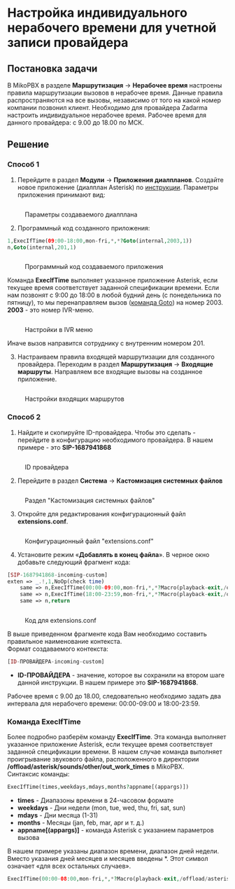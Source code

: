 # Настройка индивидуального нерабочего времени для учетной записи провайдера

## Постановка задачи <a href="#postanovka_zadachi" id="postanovka_zadachi"></a>

В MikoPBX в разделе **Маршрутизация** → **Нерабочее время** настроены правила маршрутизации вызовов в нерабочее время. Данные правила распространяются на все вызовы, независимо от того на какой номер компании позвонил клиент. Необходимо для провайдера Zadarma настроить индивидуальное нерабочее время. Рабочее время для данного провайдера: с 9.00 до 18.00 по МСК.

## Решение <a href="#reshenie" id="reshenie"></a>

### Способ 1 <a href="#sposob_1" id="sposob_1"></a>

1. Перейдите в раздел **Модули** → **Приложения диалпланов**. Создайте новое приложение (диалплан Asterisk) по [инструкции](../../manual/modules/dialplan-applications.md). Параметры приложения принимают вид:

<figure><img src="../../.gitbook/assets/parametrsForDialplan.png" alt=""><figcaption><p>Параметры создаваемого диалплана </p></figcaption></figure>

2. Программный код созданного приложения:

```php
1,ExecIfTime(09:00-18:00,mon-fri,*,*?Goto(internal,2003,1))
n,Goto(internal,201,1)
```

<figure><img src="../../.gitbook/assets/ProgrammCode.png" alt=""><figcaption><p>Программный код создаваемого приложения</p></figcaption></figure>

Команда **ExecIfTime** выполняет указанное приложение Asterisk, если текущее время соответствует заданной спецификации времени. Если нам позвонят с 9:00 до 18:00 в любой будний день (с понедельника по пятницу), то мы перенаправляем вызов ([команда Goto](http://asterisk.ru/knowledgebase/Asterisk+cmd+goto)) на номер 2003. **2003** - это номер IVR-меню.

<figure><img src="../../.gitbook/assets/MainIVRMenu.png" alt=""><figcaption><p>Настройки в IVR меню</p></figcaption></figure>

Иначе вызов направится сотруднику с внутренним номером 201.

3. Настраиваем правила входящей маршрутизации для созданного провайдера. Переходим в раздел **Маршрутизация** → **Входящие маршруты**. Направляем все входящие вызовы на созданное приложение.

<figure><img src="../../.gitbook/assets/IncomingRouting.png" alt=""><figcaption><p>Настройки входящих маршрутов </p></figcaption></figure>

### Способ 2 <a href="#sposob_2" id="sposob_2"></a>

1. Найдите и скопируйте ID-провайдера. Чтобы это сделать - перейдите в конфигурацию необходимого провайдера. В нашем примере - это **SIP-1687941868**

<figure><img src="../../.gitbook/assets/ProviderID.png" alt=""><figcaption><p>ID провайдера</p></figcaption></figure>

2. Перейдите в раздел **Система** -> **Кастомизация системных файлов**

<figure><img src="../../.gitbook/assets/customizationFiles.png" alt=""><figcaption><p>Раздел "Кастомизация системных файлов"</p></figcaption></figure>

3. Откройте для редактирования конфигурационный файл **extensions.conf**.&#x20;

<figure><img src="../../.gitbook/assets/extensionsConf.png" alt=""><figcaption><p>Конфигурационный файл "extensions.conf"</p></figcaption></figure>

4. Установите режим «**Добавлять в конец файла**». В черное окно добавьте следующий фрагмент кода:

```php
[SIP-1687941868-incoming-custom]
exten => _.!,1,NoOp(check time)
    same => n,ExecIfTime(00:00-09:00,mon-fri,*,*?Macro(playback-exit,/offload/asterisk/sounds/other/out_work_times))
    same => n,ExecIfTime(18:00-23:59,mon-fri,*,*?Macro(playback-exit,/offload/asterisk/sounds/other/out_work_times))
    same => n,return
```

<figure><img src="../../.gitbook/assets/CodeForExtensionsConf.png" alt=""><figcaption><p>Код для extensions.conf</p></figcaption></figure>

В выше приведенном фрагменте кода Вам необходимо составить правильное наименование контекста.\
Формат создаваемого контекста:

```php
[ID-ПРОВАЙДЕРА-incoming-custom]
```

* **ID-ПРОВАЙДЕРА** - значение, которое вы сохранили на втором шаге данной инструкции. В нашем примере это **SIP-1687941868**.

Рабочее время с 9.00 до 18.00, следовательно необходимо задать два интервала для нерабочего времени: 00:00-09:00 и 18:00-23:59.

### Команда ExecIfTime

Более подробно разберём команду **ExecIfTime**. Эта команда выполняет указанное приложение Asterisk, если текущее время соответствует заданной спецификации времени. В нашем случае команда выполняет проигрывание звукового файла, расположенного в директории **/offload/asterisk/sounds/other/out\_work\_times** в MikoPBX.\
Синтаксис команды:

```php
ExecIfTime(times,weekdays,mdays,months?appname[(appargs)])
```

* **times** - Диапазоны времени в 24-часовом формате
* **weekdays** - Дни недели (mon, tue, wed, thu, fri, sat, sun)
* **mdays** - Дни месяца (1-31)
* **months** - Месяцы (jan, feb, mar, apr и т. д.)
* **appname\[(appargs)]** - команда Asterisk с указанием параметров вызова

В нашем примере указаны диапазон времени, диапазон дней недели. Вместо указания дней месяцев и месяцев введены \*. Этот символ означает «для всех остальных случаев».

```php
ExecIfTime(00:00-08:00,mon-fri,*,*?Macro(playback-exit,/offload/asterisk/sounds/other/out_work_times))
```
